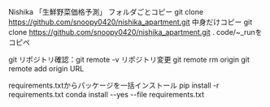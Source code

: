Nishika 「生鮮野菜価格予測」
フォルダごとコピー
git clone https://github.com/snoopy0420/nishika_apartment.git
中身だけコピー
git clone https://github.com/snoopy0420/nishika_apartment.git .
code/~_runをコピペ

git
リポジトリ確認：git remote -v
リポジトリ変更
git remote rm origin
git remote add origin URL

requirements.txtからパッケージを一括インストール
pip install -r requirements.txt
conda install --yes --file requirements.txt